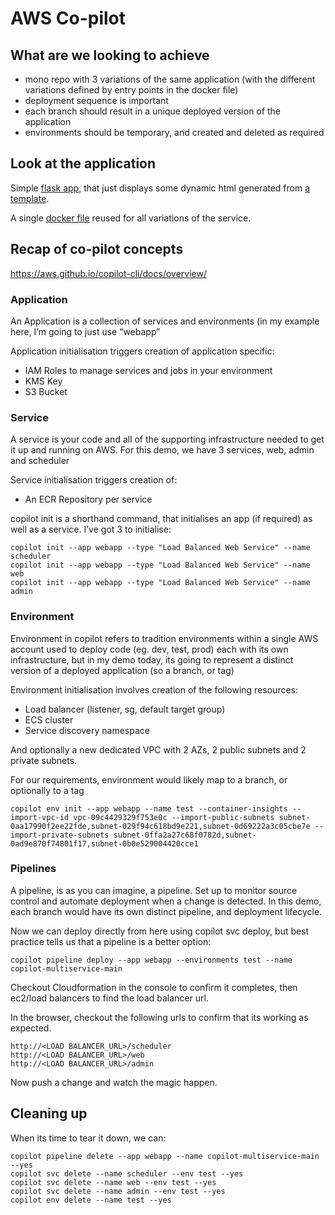 # AWS Co-pilot
## What are we looking to achieve

* mono repo with 3 variations of the same application (with the different variations defined by entry points in the docker file)
* deployment sequence is important
* each branch should result in a unique deployed version of the application
* environments should be temporary, and created and deleted as required

## Look at the application

Simple [flask app](./app.py), that just displays some dynamic html generated from [a template](./index.html).

A single [docker file](./Dockerfile) reused for all variations of the service.

## Recap of co-pilot concepts

https://aws.github.io/copilot-cli/docs/overview/

### Application

An Application is a collection of services and environments (in my example here, I’m going to just use “webapp”

Application initialisation triggers creation of application specific:

* IAM Roles to manage services and jobs in your environment
* KMS Key
* S3 Bucket

### Service

A service is your code and all of the supporting infrastructure needed to get it up and running on AWS.  For this demo, we have 3 services, web, admin and scheduler

Service initialisation triggers creation of:

* An ECR Repository per service

copilot init is a shorthand command, that initialises an app (if required) as well as a service.  I’ve got 3 to initialise:

```
copilot init --app webapp --type "Load Balanced Web Service" --name scheduler
copilot init --app webapp --type "Load Balanced Web Service" --name web
copilot init --app webapp --type "Load Balanced Web Service" --name admin
```

### Environment

Environment in copilot refers to tradition environments within a single AWS account used to deploy code (eg. dev, test, prod) each with its own infrastructure, but in my demo today, its going to represent a distinct version of a deployed application (so a branch, or tag)

Environment initialisation involves creation of the following resources:

* Load balancer (listener, sg, default target group)
* ECS cluster
* Service discovery namespace

And optionally a new dedicated VPC with 2 AZs, 2 public subnets and 2 private subnets.

For our requirements, environment would likely map to a branch, or optionally to a tag

```
copilot env init --app webapp --name test --container-insights --import-vpc-id vpc-09c4429329f753e0c --import-public-subnets subnet-0aa17990f2ee22fde,subnet-029f94c618bd9e221,subnet-0d69222a3c05cbe7e --import-private-subnets subnet-0ffa2a27c68f0782d,subnet-0ad9e870f74801f17,subnet-0b0e529004420cce1
```

### Pipelines

A pipeline, is as you can imagine, a pipeline.  Set up to monitor source control and automate deployment when a change is detected.  In this demo, each branch would have its own distinct pipeline, and deployment lifecycle.

Now we can deploy directly from here using copilot svc deploy, but best practice tells us that a pipeline is a better option:

```
copilot pipeline deploy --app webapp --environments test --name copilot-multiservice-main
```

Checkout Cloudformation in the console to confirm it completes, then ec2/load balancers to find the load balancer url.

In the browser, checkout the following urls to confirm that its working as expected.
```
http://<LOAD BALANCER_URL>/scheduler
http://<LOAD BALANCER_URL>/web
http://<LOAD BALANCER_URL>/admin
```

Now push a change and watch the magic happen.

## Cleaning up
When its time to tear it down, we can:

```
copilot pipeline delete --app webapp --name copilot-multiservice-main --yes
copilot svc delete --name scheduler --env test --yes
copilot svc delete --name web --env test --yes
copilot svc delete --name admin --env test --yes
copilot env delete --name test --yes
```